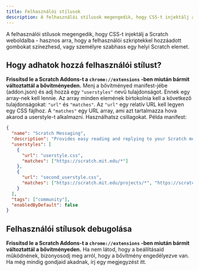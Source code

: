 ```yaml
---
title: Felhasználói stílusok
description: A felhasználói stílusok megengedik, hogy CSS-t injektálj a Scratch weboldalba - hasznos arra, hogy a felhasználói szkriptekkel hozzáadott gombokat színezhesd, vagy személyre szabhass egy helyi Scratch elemet.
---
```


A felhasználói stílusok megengedik, hogy CSS-t injektálj a Scratch weboldalba - hasznos arra, hogy a felhasználói szkriptekkel hozzáadott gombokat színezhesd, vagy személyre szabhass egy helyi Scratch elemet.

## Hogy adhatok hozzá felhasználói stílust?
**Frissítsd le a Scratch Addons-t a `chrome://extensions` -ben miután bármit változtattál a bővítményeden.**
Menj a bővítményed manifest-jébe (addon.json) és adj hozzá egy `"userstyles"` nevű tulajdonságot.
Ennek egy array-nek kell lennie.
Az array minden elemének birtokolnia kell a következő tulajdonságokat: `"url"` és `"matches"`.
Az `"url"` egy relatív URL kell legyen egy CSS fájlhoz.
A `"matches"` egy URL array, ami azt tartalmazza hova akarod a userstyle-t alkalmazni. Használhatsz csillagokat.
Példa manifest:
```json
{
  "name": "Scratch Messaging",
  "description": "Provides easy reading and replying to your Scratch messages.",
  "userstyles": [
    {
      "url": "userstyle.css",
      "matches": ["https://scratch.mit.edu/*"]
    },
    {
      "url": "second_userstyle.css",
      "matches": ["https://scratch.mit.edu/projects/*", "https://scratch.mit.edu/users/*"]
    }
  ],
  "tags": ["community"],
  "enabledByDefault": false
}
```

## Felhasználói stílusok debugolása
**Frissítsd le a Scratch Addons-t a `chrome://extensions` -ben miután bármit változtattál a bővítményeden.**
Ha nem látod, hogy a beállításaid működnének, bizonyosodj meg arról, hogy a bővítmény engedélyezve van.
Ha még mindig gondjaid akadnak, írj egy megjegyzést itt.
